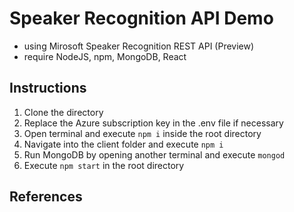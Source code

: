 # Speaker Recognition API Demo
- using Mirosoft Speaker Recognition REST API (Preview)
- require NodeJS, npm, MongoDB, React

## Instructions
1. Clone the directory
2. Replace the Azure subscription key in the .env file if necessary
3. Open terminal and execute `npm i` inside the root directory
4. Navigate into the client folder and execute `npm i`
5. Run MongoDB by opening another terminal and execute `mongod`
6. Execute `npm start` in the root directory

## References
[github-rel]: https://github.com/mattdiamond/Recorderjs
[github-rel]: https://github.com/rposbo/speaker-recognition-api
